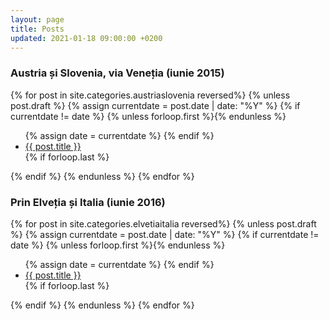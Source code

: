 ```yaml
---
layout: page
title: Posts
updated: 2021-01-18 09:00:00 +0200
---
```

<p>
<h3>Austria și Slovenia, via Veneția (iunie 2015)</h3>
{% for post in site.categories.austriaslovenia reversed%}
  {% unless post.draft %}
  {% assign currentdate = post.date | date: "%Y" %}
  {% if currentdate != date %}
    {% unless forloop.first %}</ul>{% endunless %}
    <ul>
    {% assign date = currentdate %}
  {% endif %}
    <li><a href="{{ post.url }}">{{ post.title }}</a></li>
  {% if forloop.last %}</ul>{% endif %}
  {% endunless %}
{% endfor %}
</p>
<p>
<h3>Prin Elveția și Italia (iunie 2016)</h3>
{% for post in site.categories.elvetiaitalia reversed%}
  {% unless post.draft %}
  {% assign currentdate = post.date | date: "%Y" %}
  {% if currentdate != date %}
    {% unless forloop.first %}</ul>{% endunless %}
    <ul>
    {% assign date = currentdate %}
  {% endif %}
    <li><a href="{{ post.url }}">{{ post.title }}</a></li>
  {% if forloop.last %}</ul>{% endif %}
  {% endunless %}
{% endfor %}
</p>
